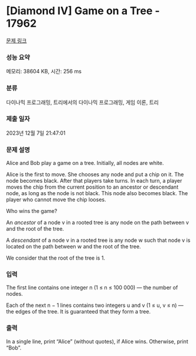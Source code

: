 # [Diamond IV] Game on a Tree - 17962 

[문제 링크](https://www.acmicpc.net/problem/17962) 

### 성능 요약

메모리: 38604 KB, 시간: 256 ms

### 분류

다이나믹 프로그래밍, 트리에서의 다이나믹 프로그래밍, 게임 이론, 트리

### 제출 일자

2023년 12월 7일 21:47:01

### 문제 설명

<p>Alice and Bob play a game on a tree. Initially, all nodes are white.</p>

<p>Alice is the first to move. She chooses any node and put a chip on it. The node becomes black. After that players take turns. In each turn, a player moves the chip from the current position to an ancestor or descendant node, as long as the node is not black. This node also becomes black. The player who cannot move the chip looses.</p>

<p>Who wins the game?</p>

<p>An <em>ancestor</em> of a node v in a rooted tree is any node on the path between v and the root of the tree.</p>

<p>A <em>descendant</em> of a node v in a rooted tree is any node w such that node v is located on the path between w and the root of the tree.</p>

<p>We consider that the root of the tree is 1.</p>

### 입력 

 <p>The first line contains one integer n (1 ≤ n ≤ 100 000) — the number of nodes.</p>

<p>Each of the next n − 1 lines contains two integers u and v (1 ≤ u, v ≤ n) — the edges of the tree. It is guaranteed that they form a tree.</p>

### 출력 

 <p>In a single line, print “Alice” (without quotes), if Alice wins. Otherwise, print “Bob”.</p>


